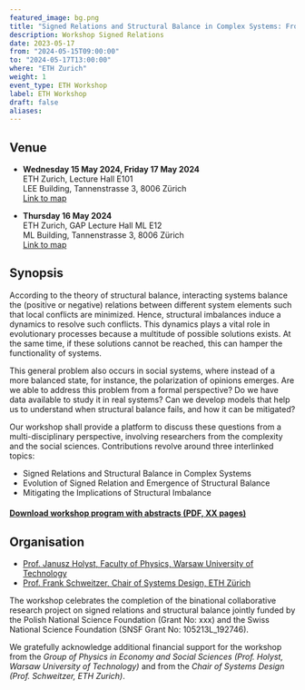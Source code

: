 ```yaml
---
featured_image: bg.png
title: "Signed Relations and Structural Balance in Complex Systems: From Data to Models"
description: Workshop Signed Relations
date: 2023-05-17
from: "2024-05-15T09:00:00"
to: "2024-05-17T13:00:00"
where: "ETH Zurich"
weight: 1
event_type: ETH Workshop
label: ETH Workshop
draft: false
aliases:
---
```


## Venue

- **Wednesday 15 May 2024, Friday 17 May 2024** <br>
ETH Zurich, Lecture Hall E101 <br>
LEE Building, Tannenstrasse 3, 8006 Zürich</br>
[Link to map](https://goo.gl/maps/edTXsXWgfXT5MzqZ7)

- **Thursday 16 May 2024** <br>
ETH Zurich, GAP Lecture Hall ML E12 <br>
ML Building, Tannenstrasse 3, 8006 Zürich</br>
[Link to map](https://goo.gl/maps/edTXsXWgfXT5MzqZ7)


## Synopsis

According to the theory of structural balance, interacting systems balance the (positive or negative) relations between different system elements such that local conflicts are minimized. Hence, structural imbalances induce a dynamics to resolve such conflicts. This dynamics plays a vital role in evolutionary processes because a multitude of possible solutions exists. At the same time, if these solutions cannot be reached, this can hamper the functionality of systems. 

This general problem also occurs in social systems, where instead of a more balanced state, for instance, the polarization of opinions emerges. Are we able to address this problem from a formal perspective? Do we have data available to study it in real systems? Can we develop models that help us to understand when structural balance fails, and how it can be mitigated?

Our workshop shall provide a platform to discuss these questions from a multi-disciplinary perspective, involving researchers from the complexity and the social sciences. 
Contributions revolve around three interlinked topics: <BR>

- Signed Relations and Structural Balance in Complex Systems
- Evolution of Signed Relation and Emergence of Structural Balance
- Mitigating the Implications of Structural Imbalance


#### [Download workshop program with abstracts (PDF, XX pages)](xxx.pdf)


## Organisation

- [Prof. Janusz Holyst, Faculty of Physics, Warsaw University of Technology](http://www.if.pw.edu.pl/~jholyst/persen.php/)
- [Prof. Frank Schweitzer, Chair of Systems Design, ETH Zürich](https://www.sg.ethz.ch)

The workshop celebrates the completion of the binational
collaborative research project on signed relations and
structural balance jointly funded by the Polish National
Science Foundation (Grant No: xxx) and the Swiss National
Science Foundation (SNSF Grant No: 105213L_192746). 

We gratefully acknowledge 
additional financial support for the workshop from the *Group
of Physics in Economy and Social Sciences (Prof. Holyst,
Warsaw University of Technology)* and from the *Chair of Systems Design
(Prof. Schweitzer, ETH Zurich)*.

